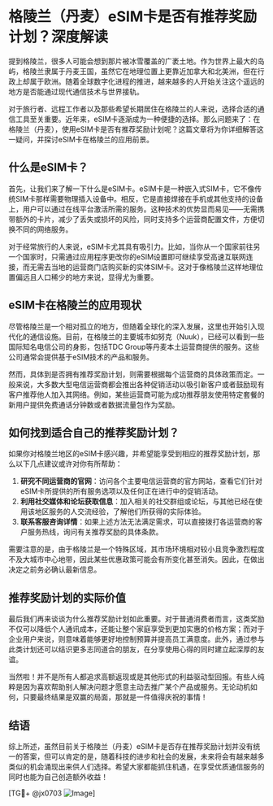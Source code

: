 # 格陵兰（丹麦）eSIM卡是否有推荐奖励计划？深度解读

提到格陵兰，很多人可能会想到那片被冰雪覆盖的广袤土地。作为世界上最大的岛屿，格陵兰隶属于丹麦王国，虽然它在地理位置上更靠近加拿大和北美洲，但在行政上却属于欧洲。随着全球数字化进程的推进，越来越多的人开始关注这个遥远的地方是否能通过现代通信技术与世界接轨。

对于旅行者、远程工作者以及那些希望长期居住在格陵兰的人来说，选择合适的通信工具至关重要。近年来，eSIM卡逐渐成为一种便捷的选择。那么问题来了：在格陵兰（丹麦），使用eSIM卡是否有推荐奖励计划呢？这篇文章将为你详细解答这一疑问，并探讨eSIM卡在格陵兰的应用前景。

## 什么是eSIM卡？

首先，让我们来了解一下什么是eSIM卡。eSIM卡是一种嵌入式SIM卡，它不像传统SIM卡那样需要物理插入设备中。相反，它是直接焊接在手机或其他支持的设备上，用户可以通过在线平台激活所需的服务。这种技术的优势显而易见——无需携带额外的卡片，减少了丢失或损坏的风险，同时支持多个运营商配置文件，方便切换不同的网络服务。

对于经常旅行的人来说，eSIM卡尤其具有吸引力。比如，当你从一个国家前往另一个国家时，只需通过应用程序更改你的eSIM设置即可继续享受高速互联网连接，而无需去当地的运营商门店购买新的实体SIM卡。这对于像格陵兰这样地理位置偏远且人口稀少的地方来说，显得尤为重要。

## eSIM卡在格陵兰的应用现状

尽管格陵兰是一个相对孤立的地方，但随着全球化的深入发展，这里也开始引入现代化的通信设施。目前，在格陵兰的主要城市如努克（Nuuk），已经可以看到一些国际知名电信公司的身影，包括TDC Group等丹麦本土运营商提供的服务。这些公司通常会提供基于eSIM技术的产品和服务。

然而，具体到是否拥有推荐奖励计划，则需要根据每个运营商的具体政策而定。一般来说，大多数大型电信运营商都会推出各种促销活动以吸引新客户或者鼓励现有客户推荐他人加入其网络。例如，某些运营商可能为成功推荐朋友使用特定套餐的新用户提供免费通话分钟数或者数据流量包作为奖励。

## 如何找到适合自己的推荐奖励计划？

如果你对格陵兰地区的eSIM卡感兴趣，并希望能享受到相应的推荐奖励计划，那么以下几点建议或许对你有所帮助：

1. **研究不同运营商的官网**：访问各个主要电信运营商的官方网站，查看它们针对eSIM卡所提供的所有服务选项以及任何正在进行中的促销活动。
2. **利用社交媒体和论坛获取信息**：加入相关的社交群组或论坛，与其他已经在使用该地区服务的人交流经验，了解他们所获得的实际体验。
3. **联系客服咨询详情**：如果上述方法无法满足需求，可以直接拨打各运营商的客户服务热线，询问有关推荐奖励的具体条款。

需要注意的是，由于格陵兰是一个特殊区域，其市场环境相对较小且竞争激烈程度不及大城市中心地带，因此某些优惠政策可能会有所变化甚至消失。因此，在做出决定之前务必确认最新信息。

## 推荐奖励计划的实际价值

最后我们再来谈谈为什么推荐奖励计划如此重要。对于普通消费者而言，这类奖励不仅可以降低个人通讯成本，还能让整个家庭享受到更加实惠的价格方案；而对于企业用户来说，则意味着能够更好地控制预算并提高员工满意度。此外，通过参与此类计划还可以结识更多志同道合的朋友，在分享使用心得的同时建立起深厚的友谊。

当然啦！并不是所有人都追求高额返现或是其他形式的利益驱动型回报。有些人纯粹是因为喜欢帮助别人解决问题才愿意主动去推广某个产品或服务。无论动机如何，只要最终结果是双赢的局面，那就是一件值得庆祝的事情！

## 结语

综上所述，虽然目前关于格陵兰（丹麦）eSIM卡是否存在推荐奖励计划并没有统一的答案，但可以肯定的是，随着科技的进步和社会的发展，未来将会有越来越多类似的机会涌现出来供人们选择。希望大家都能抓住机遇，在享受优质通信服务的同时也能为自己创造额外收益！

[TG💪+ @jx0703 ![Image](https://github.com/user-attachments/assets/dbca1d08-cadb-493c-b0ec-ad6f7a83f270)]